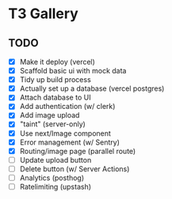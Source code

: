 # T3 Gallery

## TODO

- [x] Make it deploy (vercel)
- [x] Scaffold basic ui with mock data
- [x] Tidy up build process
- [x] Actually set up a database (vercel postgres)
- [x] Attach database to UI
- [x] Add authentication (w/ clerk)
- [x] Add image upload
- [x] "taint" (server-only)
- [x] Use next/Image component
- [x] Error management (w/ Sentry)
- [x] Routing/image page (parallel route)
- [ ] Update upload button
- [ ] Delete button (w/ Server Actions)
- [ ] Analytics (posthog)
- [ ] Ratelimiting (upstash)